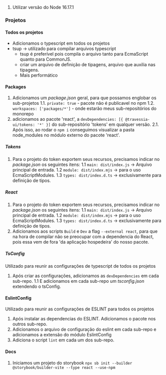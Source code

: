 1. Utilizar versão do Node 16.17.1

### Projetos


#### Todos os projetos

* Adicionamos o typescript em todos os projetos
* tsup -> utilizado para compilar arquivos typescript
  * tsup é preferível pois compila o arquivo tanto para EcmaScript quanto para CommonJS.
  * criar um arquivo de definição de tipagens, arquivo que auxilia nas tipagens.
  * Mais performático

#### Packages
1. Adicionamos um <i>package.json</i> geral, para que possamos englobar os sub-projetos
1.1. `private: true` - pacote não é publicavel no npm
1.2. `workspaces: ['packages/*']` - onde estarão meus sub-repositórios do monorepo
1. adicionamos ao pacote 'react', a `devDependencies: [{ @travessia-ui/tokens: '*' }]` do sub-repositório 'tokens' em qualquer versão. 
2.1. Após isso, ao rodar o `npm i` conseguimos visualizar a pasta node_modules no módulo externo do pacote 'react'. 


##### Tokens
1. Para o projeto do token exportem seus recursos, precisamos indicar no <i>package.json</i> os seguintes itens: 
1.1 `main: dist/index.js` -> Arquivo principal de entrada.
1.2 `module: dist/index.mjs` -> para o uso EcmaScriptModules.
1.3 `types: dist/index.d.ts` -> exclusivamente para definição de tipos.

##### React
1. Para o projeto do token exportem seus recursos, precisamos indicar no <i>package.json</i> os seguintes itens: 
1.1 `main: dist/index.js` -> Arquivo principal de entrada.
1.2 `module: dist/index.mjs` -> para o uso EcmaScriptModules.
1.3 `types: dist/index.d.ts` -> exclusivamente para definição de tipos.
1. Adicionamos aos scripts <code>Build</code> e <code>Dev</code> a flag `--external react`, para que na hora de compilar não se preocupar com a dependencia do React, pois essa vem de fora 'da aplicação hospedeira' do nosso pacote.


##### TsConfig
Utilizado para reunir as configurações de typescript de todos os projetos

1. Após criar as configurações, adicionamos as `devDependencies` em cada sub-repo.
1.1 E adicionamos em cada sub-repo um <i>tsconfig.json</i> extendendo o tsConfig.


#### EslintConfig
Utilizado para reunir as configurações de ESLINT para todos os projetos

1. Após instalar as dependencias do ESLINT. Adicionamos o pacote nos outros sub-repo.
1. Adicionamos o arquivo de configuração do eslint em cada sub-repo e adicionamos a extensão do módulo EslintConfig
1. Adiciona o script `lint` em cada um dos sub-repo.

#### Docs
1. Iniciamos um projeto do storybook `npx sb init --builder @storybook/builder-vite --type react --use-npm`